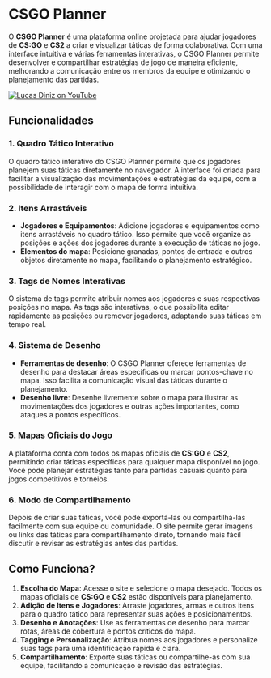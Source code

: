 # CSGO Planner

O **CSGO Planner** é uma plataforma online projetada para ajudar jogadores de **CS:GO** e **CS2** a criar e visualizar táticas de forma colaborativa. Com uma interface intuitiva e várias ferramentas interativas, o CSGO Planner permite desenvolver e compartilhar estratégias de jogo de maneira eficiente, melhorando a comunicação entre os membros da equipe e otimizando o planejamento das partidas.

[![Lucas Diniz on YouTube](http://img.youtube.com/vi/AndfBvQjMxQ/0.jpg)](http://www.youtube.com/watch?v=AndfBvQjMxQ "Demo Tactical Blueprint - Pistol Mirage")

## Funcionalidades

### 1. **Quadro Tático Interativo**
O quadro tático interativo do CSGO Planner permite que os jogadores planejem suas táticas diretamente no navegador. A interface foi criada para facilitar a visualização das movimentações e estratégias da equipe, com a possibilidade de interagir com o mapa de forma intuitiva.

### 2. **Itens Arrastáveis**
- **Jogadores e Equipamentos**: Adicione jogadores e equipamentos como itens arrastáveis no quadro tático. Isso permite que você organize as posições e ações dos jogadores durante a execução de táticas no jogo.
- **Elementos do mapa**: Posicione granadas, pontos de entrada e outros objetos diretamente no mapa, facilitando o planejamento estratégico.

### 3. **Tags de Nomes Interativas**
O sistema de tags permite atribuir nomes aos jogadores e suas respectivas posições no mapa. As tags são interativas, o que possibilita editar rapidamente as posições ou remover jogadores, adaptando suas táticas em tempo real.

### 4. **Sistema de Desenho**
- **Ferramentas de desenho**: O CSGO Planner oferece ferramentas de desenho para destacar áreas específicas ou marcar pontos-chave no mapa. Isso facilita a comunicação visual das táticas durante o planejamento.
- **Desenho livre**: Desenhe livremente sobre o mapa para ilustrar as movimentações dos jogadores e outras ações importantes, como ataques a pontos específicos.

### 5. **Mapas Oficiais do Jogo**
A plataforma conta com todos os mapas oficiais de **CS:GO** e **CS2**, permitindo criar táticas específicas para qualquer mapa disponível no jogo. Você pode planejar estratégias tanto para partidas casuais quanto para jogos competitivos e torneios.

### 6. **Modo de Compartilhamento**
Depois de criar suas táticas, você pode exportá-las ou compartilhá-las facilmente com sua equipe ou comunidade. O site permite gerar imagens ou links das táticas para compartilhamento direto, tornando mais fácil discutir e revisar as estratégias antes das partidas.

## Como Funciona?

1. **Escolha do Mapa**: Acesse o site e selecione o mapa desejado. Todos os mapas oficiais de **CS:GO** e **CS2** estão disponíveis para planejamento.
2. **Adição de Itens e Jogadores**: Arraste jogadores, armas e outros itens para o quadro tático para representar suas ações e posicionamentos.
3. **Desenho e Anotações**: Use as ferramentas de desenho para marcar rotas, áreas de cobertura e pontos críticos do mapa.
4. **Tagging e Personalização**: Atribua nomes aos jogadores e personalize suas tags para uma identificação rápida e clara.
5. **Compartilhamento**: Exporte suas táticas ou compartilhe-as com sua equipe, facilitando a comunicação e revisão das estratégias.
